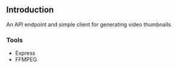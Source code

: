 ## Introduction

An API endpoint and simple client for generating video thumbnails

### Tools

- Express
- FFMPEG
